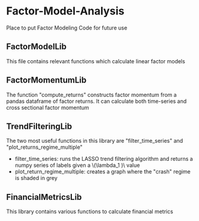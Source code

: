 # Factor-Model-Analysis
Place to put Factor Modeling Code for future use

## FactorModelLib

This file contains relevant functions which calculate linear factor models

## FactorMomentumLib

The function "compute_returns" constructs factor momentum from a pandas dataframe of factor returns.  It can calculate both time-series and cross sectional factor momentum

## TrendFilteringLib

The two most useful functions in this library are "filter_time_series" and "plot_returns_regime_multiple"

* filter_time_series: runs the LASSO trend filtering algorithm and returns a numpy series of labels given a  \\(\lambda_1 )\\ value
* plot_return_regime_multiple: creates a graph where the "crash" regime is shaded in grey

## FinancialMetricsLib

This library contains various functions to calculate financial metrics
